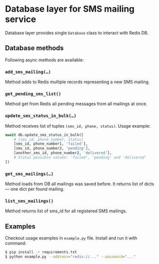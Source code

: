 # Database layer for SMS mailing service

Database layer provides single `Database` class to interact with Redis DB.

## Database methods

Following async methods are available:


### `add_sms_mailing(…)`

Method adds to Redis multiple records representing a new SMS mailing.

### `get_pending_sms_list()`

Method get from Redis all pending messages from all mailings at once.

### `update_sms_status_in_bulk(…)`

Method receives list of tuples `(sms_id, phone, status)`. Usage example:

```python
await db.update_sms_status_in_bulk([
    # [sms_id, phone_number, status]
    [sms_id, phone_number1, 'failed'],
    [sms_id, phone_number2, 'pending'],
    [another_sms_id, phone_number2, 'delivered'],
    # Status possible values: 'failed', 'pending' and 'delivered'
])
```

### `get_sms_mailings(…)`

Method loads from DB all mailings was saved before. It returns list of dicts — one dict per found mailing.

### `list_sms_mailings()`

Method returns list of sms_id for all registered SMS mailings.

## Examples

Checkout usage examples in `example.py` file. Install and run it with command:

```sh
$ pip install -r requirements.txt
$ python example.py --address="redis://..." --password="..."
```
